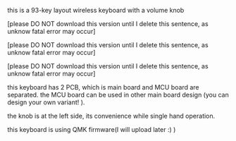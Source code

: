 this is a 93-key layout wireless keyboard with a volume knob

[please DO NOT download this version until I delete this sentence, as unknow fatal error may occur]

[please DO NOT download this version until I delete this sentence, as unknow fatal error may occur]

[please DO NOT download this version until I delete this sentence, as unknow fatal error may occur]

this keyboard has 2 PCB, which is main board and MCU board are separated. the MCU board can be used in other main board design (you can design your own variant! ).

the knob is at the left side, its convenience while single hand operation.

this keyboard is using QMK firmware(I will upload later :) )
